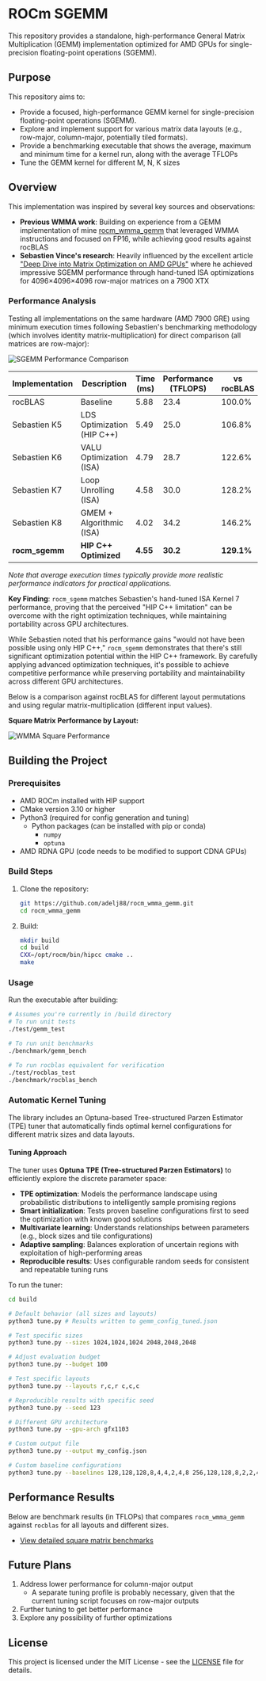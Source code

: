 # ROCm SGEMM

This repository provides a standalone, high-performance General Matrix Multiplication (GEMM) implementation optimized for AMD GPUs for single-precision floating-point operations (SGEMM).

## Purpose
This repository aims to:
- Provide a focused, high-performance GEMM kernel for single-precision floating-point operations (SGEMM).
- Explore and implement support for various matrix data layouts (e.g., row-major, column-major, potentially tiled formats).
- Provide a benchmarking executable that shows the average, maximum and minimum time for a kernel run, along with the average TFLOPs
- Tune the GEMM kernel for different M, N, K sizes

## Overview

This implementation was inspired by several key sources and observations:

* **Previous WMMA work**: Building on experience from a GEMM implementation of mine [rocm_wmma_gemm](https://github.com/adelj88/rocm_wmma_gemm) that leveraged WMMA instructions and focused on FP16, while achieving good results against rocBLAS
* **Sebastien Vince's research**: Heavily influenced by the excellent article ["Deep Dive into Matrix Optimization on AMD GPUs"](https://seb-v.github.io/optimization/update/2025/01/20/Fast-GPU-Matrix-multiplication.html) where he achieved impressive SGEMM performance through hand-tuned ISA optimizations for 4096×4096×4096 row-major matrices on a 7900 XTX

### Performance Analysis

Testing all implementations on the same hardware (AMD 7900 GRE) using minimum execution times following Sebastien's benchmarking methodology (which involves identity matrix-multiplication) for direct comparison (all matrices are row-major):

![SGEMM Performance Comparison](docs/sgemm_line_comparison.png)

| Implementation | Description | Time (ms) | Performance (TFLOPS) | vs rocBLAS |
|----------------|-------------|-----------|---------------------|-------------|
| rocBLAS | Baseline | 5.88 | 23.4 | 100.0% |
| Sebastien K5 | LDS Optimization (HIP C++) | 5.49 | 25.0 | 106.8% |
| Sebastien K6 | VALU Optimization (ISA) | 4.79 | 28.7 | 122.6% |
| Sebastien K7 | Loop Unrolling (ISA) | 4.58 | 30.0 | 128.2% |
| Sebastien K8 | GMEM + Algorithmic (ISA) | 4.02 | 34.2 | 146.2% |
| **rocm_sgemm** | **HIP C++ Optimized** | **4.55** | **30.2** | **129.1%** |

*Note that average execution times typically provide more realistic performance indicators for practical applications.*

**Key Finding**: `rocm_sgemm` matches Sebastien's hand-tuned ISA Kernel 7 performance, proving that the perceived "HIP C++ limitation" can be overcome with the right optimization techniques, while maintaining portability across GPU architectures.

While Sebastien noted that his performance gains "would not have been possible using only HIP C++," `rocm_sgemm` demonstrates that there's still significant optimization potential within the HIP C++ framework. By carefully applying advanced optimization techniques, it's possible to achieve competitive performance while preserving portability and maintainability across different GPU architectures.

Below is a comparison against rocBLAS for different layout permutations and using regular matrix-multiplication (different input values).

**Square Matrix Performance by Layout:**

![WMMA Square Performance](docs/square.png)

## Building the Project

### Prerequisites
- AMD ROCm installed with HIP support
- CMake version 3.10 or higher
- Python3 (required for config generation and tuning)
  - Python packages (can be installed with pip or conda)
    - ``numpy``
    - ``optuna``
- AMD RDNA GPU (code needs to be modified to support CDNA GPUs)

### Build Steps
1. Clone the repository:
   ```bash
   git https://github.com/adelj88/rocm_wmma_gemm.git
   cd rocm_wmma_gemm
   ```
2. Build:
   ```bash
   mkdir build
   cd build
   CXX=/opt/rocm/bin/hipcc cmake ..
   make
   ```

### Usage
Run the executable after building:
```bash
# Assumes you're currently in /build directory
# To run unit tests
./test/gemm_test

# To run unit benchmarks
./benchmark/gemm_bench

# To run rocblas equivalent for verification
./test/rocblas_test
./benchmark/rocblas_bench
```

### Automatic Kernel Tuning
The library includes an Optuna-based Tree-structured Parzen Estimator (TPE) tuner that automatically finds optimal kernel configurations for different matrix sizes and data layouts.

#### **Tuning Approach**
The tuner uses **Optuna TPE (Tree-structured Parzen Estimators)** to efficiently explore the discrete parameter space:

- **TPE optimization**: Models the performance landscape using probabilistic distributions to intelligently sample promising regions
- **Smart initialization**: Tests proven baseline configurations first to seed the optimization with known good solutions
- **Multivariate learning**: Understands relationships between parameters (e.g., block sizes and tile configurations)
- **Adaptive sampling**: Balances exploration of uncertain regions with exploitation of high-performing areas
- **Reproducible results**: Uses configurable random seeds for consistent and repeatable tuning runs

To run the tuner:
```bash
cd build

# Default behavior (all sizes and layouts)
python3 tune.py # Results written to gemm_config_tuned.json

# Test specific sizes
python3 tune.py --sizes 1024,1024,1024 2048,2048,2048

# Adjust evaluation budget
python3 tune.py --budget 100

# Test specific layouts
python3 tune.py --layouts r,c,r c,c,c

# Reproducible results with specific seed
python3 tune.py --seed 123

# Different GPU architecture
python3 tune.py --gpu-arch gfx1103

# Custom output file
python3 tune.py --output my_config.json

# Custom baseline configurations
python3 tune.py --baselines 128,128,128,8,4,4,2,4,8 256,128,128,8,2,2,4,4,4
```

## Performance Results
Below are benchmark results (in TFLOPs) that compares `rocm_wmma_gemm` against `rocblas` for all layouts and different sizes.

- [View detailed square matrix benchmarks](docs/square.md)

## Future Plans
1. Address lower performance for column-major output
   - A separate tuning profile is probably necessary, given that the current tuning script focuses on row-major outputs
2. Further tuning to get better performance
3. Explore any possibility of further optimizations

## License

This project is licensed under the MIT License - see the [LICENSE](LICENSE) file for details.
